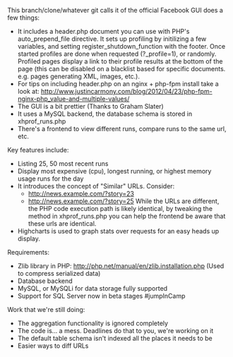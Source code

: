 This branch/clone/whatever git calls it of the official Facebook GUI does a few things:

* It includes a header.php document you can use with PHP's 
  auto\_prepend\_file directive. It sets up profiling by initilizing a few variables, and setting register_shutdown_function with the footer. Once started profiles are done 
  when requested (?\_profile=1), or randomly. Profiled pages display a link to 
  their profile results at the bottom of the page (this can be disabled on a 
  blacklist based for specific documents. e.g. pages generating XML, images, 
  etc.).
* For tips on including header.php on an nginx + php-fpm install take a look at: http://www.justincarmony.com/blog/2012/04/23/php-fpm-nginx-php_value-and-multiple-values/
* The GUI is a bit prettier (Thanks to Graham Slater)
* It uses a MySQL backend, the database schema is stored in xhprof\_runs.php 
* There's a frontend to view different runs, compare runs to the same url, etc.

Key features include:

* Listing 25, 50 most recent runs
* Display most expensive (cpu), longest running, or highest memory usage runs 
  for the day
* It introduces the concept of "Similar" URLs. Consider:
  * http://news.example.com/?story=23
  * http://news.example.com/?story=25
  While the URLs are different, the PHP code execution path is likely identical,
  by tweaking the method in xhprof\_runs.php you can help the frontend be aware
  that these urls are identical.
* Highcharts is used to graph stats over requests for an 
  easy heads up display.

Requirements:

* Zlib library in PHP: <http://php.net/manual/en/zlib.installation.php> 
  (Used to compress serialized data)
* Database backend
* MySQL, or MySQLi for data storage fully supported
* Support for SQL Server now in beta stages #jumpInCamp

Work that we're still doing:

* The aggregation functionality is ignored completely
* The code is... a mess. Deadlines do that to you, we're working on it
* The default table schema isn't indexed all the places it needs to be
* Easier ways to diff URLs
